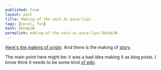 ```yaml
---
published: true
layout: post
title: Making of the next Ai-poca-lips
tags: [novel, fun]
hash: DOo4p2W
permalink: making-of-the-next-ai-poca-lips-DOo4p2W
---
```


[Here's the making of origin](https://talk.cregox.com/t/to-openai-questions-from-an-arrogant-prick/7783/3). And there is the making of [story](https://github.com/cauerego/cauerego.github.io/wiki/a-novel-about-the-other-novel).

The main point here might be: it was a bad idea making it as blog posts. I know think it needs to be some kind [of wiki](https://github.com/cauerego/cauerego.github.io/wiki/a-novel).
